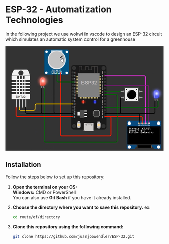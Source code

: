 # ESP-32 - Automatization Technologies
In the following project we use wokwi in vscode to design an ESP-32 circuit which simulates an automatic system control for a greenhouse

![Photo 1](assets/imgs/img-1.png)

## Installation

Follow the steps below to set up this repository:

1. **Open the terminal on your OS:**  
   **Windows:** CMD or PowerShell  
   You can also use **Git Bash** if you have it already installed.

2. **Choose the directory where you want to save this repository.** ex:  
   ```bash
   cd route/of/directory
   ```

3. **Clone this repository using the following command:**  
   ```bash
   git clone https://github.com/juanjoowendler/ESP-32.git
   ```
